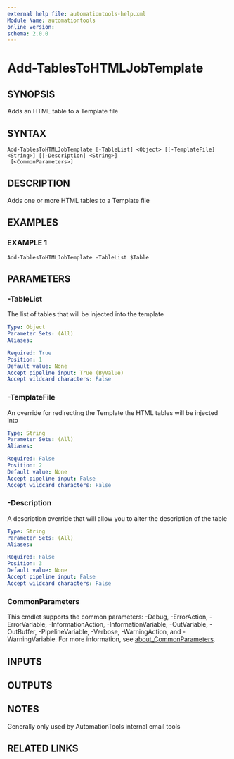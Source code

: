 ```yaml
---
external help file: automationtools-help.xml
Module Name: automationtools
online version:
schema: 2.0.0
---
```


# Add-TablesToHTMLJobTemplate

## SYNOPSIS
Adds an HTML table to a Template file

## SYNTAX

```
Add-TablesToHTMLJobTemplate [-TableList] <Object> [[-TemplateFile] <String>] [[-Description] <String>]
 [<CommonParameters>]
```

## DESCRIPTION
Adds one or more HTML tables to a Template file

## EXAMPLES

### EXAMPLE 1
```
Add-TablesToHTMLJobTemplate -TableList $Table
```

## PARAMETERS

### -TableList
The list of tables that will be injected into the template

```yaml
Type: Object
Parameter Sets: (All)
Aliases:

Required: True
Position: 1
Default value: None
Accept pipeline input: True (ByValue)
Accept wildcard characters: False
```

### -TemplateFile
An override for redirecting the Template the HTML tables will be injected into

```yaml
Type: String
Parameter Sets: (All)
Aliases:

Required: False
Position: 2
Default value: None
Accept pipeline input: False
Accept wildcard characters: False
```

### -Description
A description override that will allow you to alter the description of the table

```yaml
Type: String
Parameter Sets: (All)
Aliases:

Required: False
Position: 3
Default value: None
Accept pipeline input: False
Accept wildcard characters: False
```

### CommonParameters
This cmdlet supports the common parameters: -Debug, -ErrorAction, -ErrorVariable, -InformationAction, -InformationVariable, -OutVariable, -OutBuffer, -PipelineVariable, -Verbose, -WarningAction, and -WarningVariable. For more information, see [about_CommonParameters](http://go.microsoft.com/fwlink/?LinkID=113216).

## INPUTS

## OUTPUTS

## NOTES
Generally only used by AutomationTools internal email tools

## RELATED LINKS
